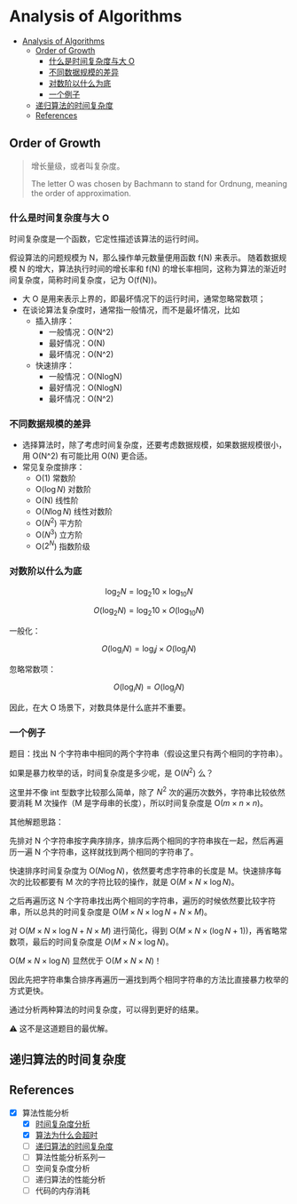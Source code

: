 # Analysis of Algorithms

- [Analysis of Algorithms](#analysis-of-algorithms)
  - [Order of Growth](#order-of-growth)
    - [什么是时间复杂度与大 O](#什么是时间复杂度与大-o)
    - [不同数据规模的差异](#不同数据规模的差异)
    - [对数阶以什么为底](#对数阶以什么为底)
    - [一个例子](#一个例子)
  - [递归算法的时间复杂度](#递归算法的时间复杂度)
  - [References](#references)

## Order of Growth

> 增长量级，或者叫复杂度。
>
> The letter O was chosen by Bachmann to stand for Ordnung, meaning the order
> of approximation.

### 什么是时间复杂度与大 O

时间复杂度是一个函数，它定性描述该算法的运行时间。

假设算法的问题规模为 N，那么操作单元数量便用函数 f(N) 来表示。
随着数据规模 N 的增大，算法执行时间的增长率和 f(N)
的增长率相同，这称为算法的渐近时间复杂度，简称时间复杂度，记为 O(f(N))。

- 大 O 是用来表示上界的，即最坏情况下的运行时间，通常忽略常数项；
- 在谈论算法复杂度时，通常指一般情况，而不是最坏情况，比如
  - 插入排序：
    - 一般情况：O(N^2)
    - 最好情况：O(N)
    - 最坏情况：O(N^2)
  - 快速排序：
    - 一般情况：O(NlogN)
    - 最好情况：O(NlogN)
    - 最坏情况：O(N^2)

### 不同数据规模的差异

- 选择算法时，除了考虑时间复杂度，还要考虑数据规模，如果数据规模很小，用 O(N^2) 有可能比用
  O(N) 更合适。
- 常见复杂度排序：
  - O(1) 常数阶
  - O($\log N$) 对数阶
  - O(N) 线性阶
  - O($N\log N$) 线性对数阶
  - O($N^2$) 平方阶
  - O($N^3$) 立方阶
  - O($2^N$) 指数阶级

### 对数阶以什么为底

$$
\log_2 N = \log_2 10 \times \log_{10}N
$$

$$
O(\log_2 N) = \log_2 10 \times O(\log_{10}N)
$$

一般化：

$$
O(\log_i N) = \log_i j \times O(\log_j N)
$$

忽略常数项：

$$
O(\log_i N) = O(\log_j N)
$$

因此，在大 O 场景下，对数具体是什么底并不重要。

### 一个例子

题目：找出 N 个字符串中相同的两个字符串（假设这里只有两个相同的字符串）。

如果是暴力枚举的话，时间复杂度是多少呢，是 O($N^2$) 么？

这里并不像 int 型数字比较那么简单，除了 $N^2$ 次的遍历次数外，字符串比较依然要消耗 M
次操作（M 是字母串的长度），所以时间复杂度是 O($m \times n \times n$)。

其他解题思路：

先排对 N 个字符串按字典序排序，排序后两个相同的字符串挨在一起，然后再遍历一遍 N 个字符串，这样就找到两个相同的字符串了。

快速排序时间复杂度为 O($N\log N$)，依然要考虑字符串的长度是 M。快速排序每次的比较都要有 M
次的字符比较的操作，就是 O($M \times N \times \log N$)。

之后再遍历这 N 个字符串找出两个相同的字符串，遍历的时候依然要比较字符串，所以总共的时间复杂度是
O($M \times N \times \log N + N \times M$)。

对 O($M \times N \times \log N + N \times M$) 进行简化，得到
O$(M \times N \times (\log N + 1))$，再省略常数项，最后的时间复杂度是
$O(M \times N \times \log N)$。

O($M \times N \times \log N$) 显然优于 O($M \times N \times N$)！

因此先把字符串集合排序再遍历一遍找到两个相同字符串的方法比直接暴力枚举的方式更快。

通过分析两种算法的时间复杂度，可以得到更好的结果。

⚠️ 这不是这道题目的最优解。

## 递归算法的时间复杂度

## References

- [x] 算法性能分析
  - [x] [时间复杂度分析](https://programmercarl.com/%E5%89%8D%E5%BA%8F/%E5%85%B3%E4%BA%8E%E6%97%B6%E9%97%B4%E5%A4%8D%E6%9D%82%E5%BA%A6%EF%BC%8C%E4%BD%A0%E4%B8%8D%E7%9F%A5%E9%81%93%E7%9A%84%E9%83%BD%E5%9C%A8%E8%BF%99%E9%87%8C%EF%BC%81.html)
  - [x] [算法为什么会超时](https://programmercarl.com/%E5%89%8D%E5%BA%8F/On%E7%9A%84%E7%AE%97%E6%B3%95%E5%B1%85%E7%84%B6%E8%B6%85%E6%97%B6%E4%BA%86%EF%BC%8C%E6%AD%A4%E6%97%B6%E7%9A%84n%E7%A9%B6%E7%AB%9F%E6%98%AF%E5%A4%9A%E5%A4%A7%EF%BC%9F.html)
  - [ ] [递归算法的时间复杂度](https://programmercarl.com/%E5%89%8D%E5%BA%8F/%E9%80%9A%E8%BF%87%E4%B8%80%E9%81%93%E9%9D%A2%E8%AF%95%E9%A2%98%E7%9B%AE%EF%BC%8C%E8%AE%B2%E4%B8%80%E8%AE%B2%E9%80%92%E5%BD%92%E7%AE%97%E6%B3%95%E7%9A%84%E6%97%B6%E9%97%B4%E5%A4%8D%E6%9D%82%E5%BA%A6%EF%BC%81.html)
  - [ ] 算法性能分析系列一
  - [ ] 空间复杂度分析
  - [ ] 递归算法的性能分析
  - [ ] 代码的内存消耗
